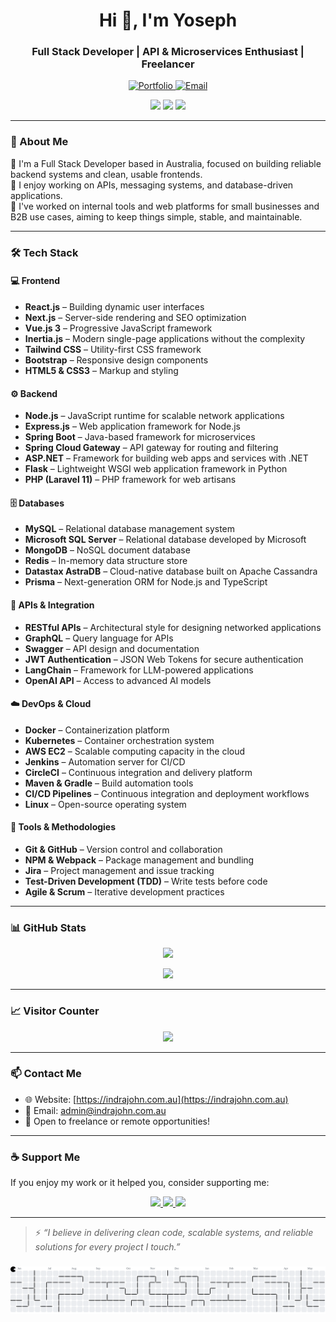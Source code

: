 <h1 align="center">Hi 👋, I'm Yoseph</h1>
<h3 align="center">Full Stack Developer | API & Microservices Enthusiast | Freelancer</h3>

<p align="center">
  <a href="https://indrajohn.com.au" target="_blank">
    <img src="https://img.shields.io/badge/Portfolio-Visit-blue?style=for-the-badge&logo=Google-Chrome" alt="Portfolio" />
  </a>
  <a href="mailto:admin@indrajohn.com.au">
    <img src="https://img.shields.io/badge/Email-Contact-red?style=for-the-badge&logo=gmail" alt="Email" />
  </a>
</p>

<p align="center">
  <img src="https://img.shields.io/github/followers/indrajohn?label=GitHub%20Followers&style=social" />
  <img src="https://img.shields.io/github/stars/indrajohn?label=GitHub%20Stars&style=social" />
  <img src="https://komarev.com/ghpvc/?username=indrajohn&label=Profile%20views&color=0e75b6&style=flat" />
</p>

---

### 💼 About Me

🔧 I'm a Full Stack Developer based in Australia, focused on building reliable backend systems and clean, usable frontends.  
🧠 I enjoy working on APIs, messaging systems, and database-driven applications.  
💼 I've worked on internal tools and web platforms for small businesses and B2B use cases, aiming to keep things simple, stable, and maintainable.

---

### 🛠️ Tech Stack

#### 💻 Frontend

- **React.js** – Building dynamic user interfaces
- **Next.js** – Server-side rendering and SEO optimization
- **Vue.js 3** – Progressive JavaScript framework
- **Inertia.js** – Modern single-page applications without the complexity
- **Tailwind CSS** – Utility-first CSS framework
- **Bootstrap** – Responsive design components
- **HTML5 & CSS3** – Markup and styling

#### ⚙️ Backend

- **Node.js** – JavaScript runtime for scalable network applications
- **Express.js** – Web application framework for Node.js
- **Spring Boot** – Java-based framework for microservices
- **Spring Cloud Gateway** – API gateway for routing and filtering
- **ASP.NET** – Framework for building web apps and services with .NET
- **Flask** – Lightweight WSGI web application framework in Python
- **PHP (Laravel 11)** – PHP framework for web artisans

#### 🗄️ Databases

- **MySQL** – Relational database management system
- **Microsoft SQL Server** – Relational database developed by Microsoft
- **MongoDB** – NoSQL document database
- **Redis** – In-memory data structure store
- **Datastax AstraDB** – Cloud-native database built on Apache Cassandra
- **Prisma** – Next-generation ORM for Node.js and TypeScript

#### 🔌 APIs & Integration

- **RESTful APIs** – Architectural style for designing networked applications
- **GraphQL** – Query language for APIs
- **Swagger** – API design and documentation
- **JWT Authentication** – JSON Web Tokens for secure authentication
- **LangChain** – Framework for LLM-powered applications
- **OpenAI API** – Access to advanced AI models

#### ☁️ DevOps & Cloud

- **Docker** – Containerization platform
- **Kubernetes** – Container orchestration system
- **AWS EC2** – Scalable computing capacity in the cloud
- **Jenkins** – Automation server for CI/CD
- **CircleCI** – Continuous integration and delivery platform
- **Maven & Gradle** – Build automation tools
- **CI/CD Pipelines** – Continuous integration and deployment workflows
- **Linux** – Open-source operating system

#### 🧰 Tools & Methodologies

- **Git & GitHub** – Version control and collaboration
- **NPM & Webpack** – Package management and bundling
- **Jira** – Project management and issue tracking
- **Test-Driven Development (TDD)** – Write tests before code
- **Agile & Scrum** – Iterative development practices

---

### 📊 GitHub Stats

<p align="center">
  <img src="https://github-readme-stats.vercel.app/api?username=indrajohn&show_icons=true&theme=radical" />
</p>
<p align="center">
  <img src="https://github-readme-stats.vercel.app/api/top-langs/?username=indrajohn&layout=compact&theme=radical" />
</p>

---

### 📈 Visitor Counter

<p align="center">
  <img src="https://profile-counter.glitch.me/indrajohn/count.svg" />
</p>

---

### 📫 Contact Me

- 🌐 Website: [https://indrajohn.com.au](https://indrajohn.com.au)
- 📧 Email: [admin@indrajohn.com.au](mailto:admin@indrajohn.com.au)
- 💼 Open to freelance or remote opportunities!

---

### ☕ Support Me

If you enjoy my work or it helped you, consider supporting me:

<p align="center">
  <a href="https://www.buymeacoffee.com/indrajohn" target="_blank">
    <img src="https://img.shields.io/badge/Buy Me a Coffee-FFDD00?style=for-the-badge&logo=buymeacoffee&logoColor=black" />
  </a>
  <a href="https://ko-fi.com/indrajohn" target="_blank">
    <img src="https://img.shields.io/badge/Ko--fi-29ABE0?style=for-the-badge&logo=ko-fi&logoColor=white" />
  </a>
  <a href="https://www.paypal.com/donate/?hosted_button_id=XXXXXXXXXXX" target="_blank">
    <img src="https://img.shields.io/badge/PayPal-Donate-00457C?style=for-the-badge&logo=paypal&logoColor=white" />
  </a>
</p>

---

> ⚡ _“I believe in delivering clean code, scalable systems, and reliable solutions for every project I touch.”_

###

<picture>
  <source media="(prefers-color-scheme: dark)" srcset="https://raw.githubusercontent.com/indrajohn/indrajohn/output/pacman-contribution-graph-dark.svg">
  <source media="(prefers-color-scheme: light)" srcset="https://raw.githubusercontent.com/indrajohn/indrajohn/output/pacman-contribution-graph.svg">
  <img alt="pacman contribution graph" src="https://raw.githubusercontent.com/indrajohn/indrajohn/output/pacman-contribution-graph.svg">
</picture>

###
